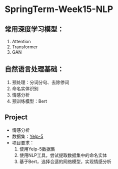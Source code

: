 # SpringTerm-Week15-NLP
## 常用深度学习模型：
1. Attention
2. Transformer
3. GAN

## 自然语言处理基础：
1. 预处理：分词分句、去除停词
2. 命名实体识别
3. 情感分析
4. 预训练模型：Bert

## Project
- 情感分析
- 数据集：[Yelp-5](https://www.kaggle.com/datasets/yelp-dataset/yelp-dataset)
- 项目要求：
  1. 使用Yelp-5数据集
  2. 使用NLP工具，尝试提取数据集中的命名实体
  3. 基于Bert，选择合适的网络模型，实现情感分析